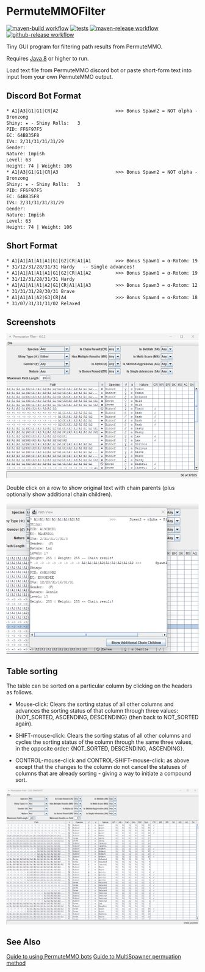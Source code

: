# PermuteMMOFilter
[![maven-build workflow](https://github.com/darkenzee/PermuteMMOFilter/actions/workflows/maven-build.yml/badge.svg)](https://github.com/darkenzee/PermuteMMOFilter/actions/workflows/maven-build.yml) [![tests](https://img.shields.io/endpoint?url=https://gist.githubusercontent.com/darkenzee/1adc6e2e2a100187949bb9fcec235421/raw/PermuteMMOFilter-junit.json&cacheSeconds=300)](https://htmlpreview.github.io?https://gist.githubusercontent.com/darkenzee/b2e4dd221203a0d004c7d060849d3e43/raw/PermuteMMOFilter-junit-redirect.html) [![maven-release workflow](https://github.com/darkenzee/PermuteMMOFilter/actions/workflows/maven-release.yml/badge.svg)](https://github.com/darkenzee/PermuteMMOFilter/actions/workflows/maven-release.yml) [![github-release workflow](https://github.com/darkenzee/PermuteMMOFilter/actions/workflows/github-release.yml/badge.svg)](https://github.com/darkenzee/PermuteMMOFilter/actions/workflows/github-release.yml)


Tiny GUI program for filtering path results from PermuteMMO.

Requires [Java 8](https://github.com/corretto/corretto-8/releases) or higher to run.

Load text file from PermuteMMO discord bot or paste short-form text into input from your own PermuteMMO output.

## Discord Bot Format
```
* A1|A3|G1|G1|CR|A2                     >>> Bonus Spawn2 = NOT αlpha - Bronzong
Shiny: ★ - Shiny Rolls:   3
PID: FF6F97F5
EC: 64BB35F8
IVs: 2/31/31/31/31/29
Gender: 
Nature: Impish
Level: 63
Height: 74 | Weight: 106
* A1|A3|G1|G1|CR|A3                     >>> Bonus Spawn2 = NOT αlpha - Bronzong
Shiny: ★ - Shiny Rolls:   3
PID: FF6F97F5
EC: 64BB35F8
IVs: 2/31/31/31/31/29
Gender: 
Nature: Impish
Level: 63
Height: 74 | Weight: 106
```

## Short Format
```
* A1|A1|A1|A1|A1|G1|G2|CR|A1|A1         >>> Bonus Spawn1 = α-Rotom: 19 * 31/12/31/28/31/31 Hardy   -- Single advances!
* A1|A1|A1|A1|A1|G1|G2|CR|A1|A2         >>> Bonus Spawn1 = α-Rotom: 19 * 31/12/31/28/31/31 Hardy
* A1|A1|A1|A1|A2|G1|CR|A1|A1|A3         >>> Bonus Spawn3 = α-Rotom: 12 * 31/31/31/28/30/31 Brave
* A1|A1|A1|A2|G3|CR|A4                  >>> Bonus Spawn4 = α-Rotom: 18 * 31/07/31/31/31/02 Relaxed
```


## Screenshots

![Main Filter Window](src/main/resources/screenshots/MainFilter.png "Main Filter Window")

Double click on a row to show original text with chain parents (plus optionally show additional chain children).

![Path View](src/main/resources/screenshots/OriginalPathText.png "Path View")

## Table sorting
The table can be sorted on a particular column by clicking on the headers as follows.

 * Mouse-click: Clears the sorting status of all other columns and advances the sorting status of that column through three values: {NOT_SORTED, ASCENDING, DESCENDING} (then back to NOT_SORTED again).

 
 * SHIFT-mouse-click: Clears the sorting status of all other columns and cycles the sorting status of the column through the same three values, in the opposite order: {NOT_SORTED, DESCENDING, ASCENDING}.


 * CONTROL-mouse-click and CONTROL-SHIFT-mouse-click: as above except that the changes to the column do not cancel the statuses of columns that are already sorting - giving a way to initiate a compound sort.

 
![Sorting Example](src/main/resources/screenshots/SortingExample.png "Sorting Example")

## See Also

[Guide to using PermuteMMO bots](https://rotomlabs.net/guide/legends-arceus-outbreak-rng-manipulation)
[Guide to MultiSpawner permuation method](https://docs.google.com/document/u/2/d/e/2PACX-1vQSpV5XYwVYu5nflyx0fVZdvF1iX4HUz32A_d8Wm79ctEOCrkJRTHEHJjwaou04Spb4CMvCuFMnnrua/pub)
